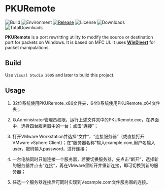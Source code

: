 PKURemote
==========

![Build](https://img.shields.io/badge/build-passing-brightgreen.svg)
![Environment](https://img.shields.io/badge/Windows-XP,%20Vista,%207,%208,%2010-brightgreen.svg)
[![Release](https://img.shields.io/github/release/osvt/pkuremote.svg)](https://github.com/osvt/pkuremote/releases)
![License](https://img.shields.io/github/license/osvt/pkuremote.svg)
![Downloads](https://img.shields.io/github/downloads/osvt/pkuremote/latest/total.svg)
![TotalDownloads](https://img.shields.io/github/downloads/osvt/pkuremote/total.svg)

**PKURemote** is a port rewritting utility to modify the source or destination port for packets on Windows. It is based on MFC UI. It uses [**WinDivert**](https://github.com/basil00/Divert) for packet manipulations.

## Build

Use ``Visual Studio 2005`` and later to build this project.

## Usage

1. 32位系统使用PKURemote_x86文件夹，64位系统使用PKURemote_x64文件夹；

2. 以Administrator管理员权限，运行上述文件夹中的PKURemote.exe，在界面中，选择四台服务器中的一台；点击“连接”；

3. 打开VMware Workstation并选择“文件”，“连接服务器”（或直接打开VMware vSphere Client）；在“服务器名称”输入example.com,用户名输入user，密码输入password，进行连接；

4. 一台电脑同时只能连接一个服务器，若要切换服务器，先点击“断开”，选择新的服务器并点击“连接”，再在VMware里断开并重新连接，即可切换到新的服务器；

5. 任选一个服务器连接后可同时实现到\\\\example.com文件服务器的连接。




